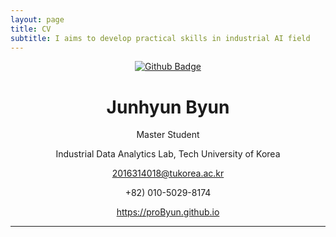 ```yaml
---
layout: page
title: CV
subtitle: I aims to develop practical skills in industrial AI field
---
```


<div align="center">

[![Github Badge](http://img.shields.io/badge/-CV-blue?style=flat-square&logo=github&logoColor=white&link=https://github.com/proByun/CV/blob/master/cv.pdf)](https://github.com/proByun/CV/blob/master/cv.pdf)

 
 # **Junhyun Byun**
  
Master Student
  
Industrial Data Analytics Lab, Tech University of Korea
  
2016314018@tukorea.ac.kr
  
+82) 010-5029-8174
  
https://proByun.github.io

---
  
  
  
 </div>
